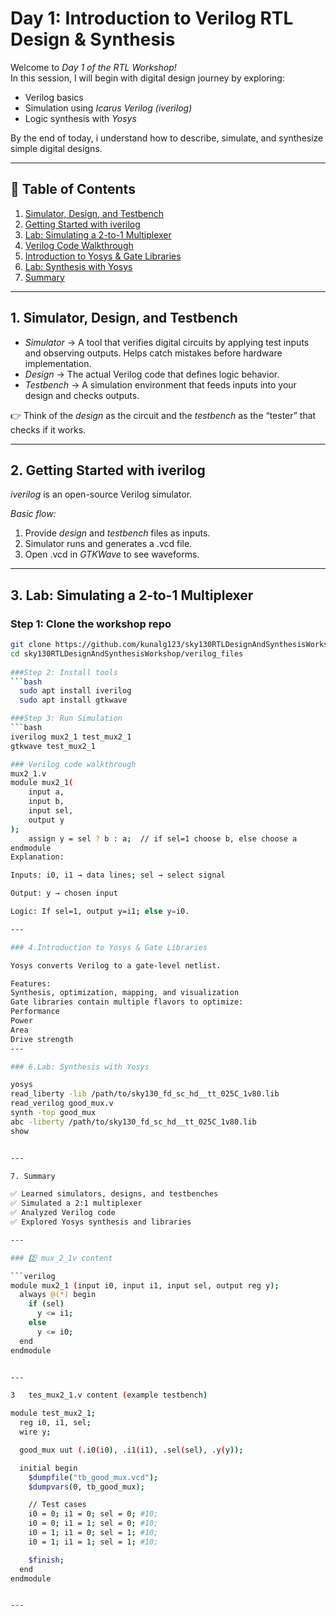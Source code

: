 # Day 1: Introduction to Verilog RTL Design & Synthesis

Welcome to *Day 1 of the RTL Workshop!*  
In this session, I will begin with digital design journey by exploring:

- Verilog basics  
- Simulation using *Icarus Verilog (iverilog)*  
- Logic synthesis with *Yosys*  

By the end of today, i understand how to describe, simulate, and synthesize simple digital designs.

---

## 📑 Table of Contents
1. [Simulator, Design, and Testbench](#1-simulator-design-and-testbench)  
2. [Getting Started with iverilog](#2-getting-started-with-iverilog)  
3. [Lab: Simulating a 2-to-1 Multiplexer](#3-lab-simulating-a-2-to-1-multiplexer)  
4. [Verilog Code Walkthrough](#4-verilog-code-walkthrough)  
5. [Introduction to Yosys & Gate Libraries](#5-introduction-to-yosys--gate-libraries)  
6. [Lab: Synthesis with Yosys](#6-lab-synthesis-with-yosys)  
7. [Summary](#7-summary)  

---

## 1. Simulator, Design, and Testbench

- *Simulator* → A tool that verifies digital circuits by applying test inputs and observing outputs. Helps catch mistakes before hardware implementation.  
- *Design* → The actual Verilog code that defines logic behavior.  
- *Testbench* → A simulation environment that feeds inputs into your design and checks outputs.  

👉 Think of the *design* as the circuit and the *testbench* as the “tester” that checks if it works.

---

## 2. Getting Started with iverilog

*iverilog* is an open-source Verilog simulator.  

*Basic flow:*
1. Provide *design* and *testbench* files as inputs.  
2. Simulator runs and generates a .vcd file.  
3. Open .vcd in *GTKWave* to see waveforms.  

---

## 3. Lab: Simulating a 2-to-1 Multiplexer

### Step 1: Clone the workshop repo
```bash
git clone https://github.com/kunalg123/sky130RTLDesignAndSynthesisWorkshop.git
cd sky130RTLDesignAndSynthesisWorkshop/verilog_files
  
###Step 2: Install tools
```bash
  sudo apt install iverilog
  sudo apt install gtkwave

###Step 3: Run Simulation
```bash
iverilog mux2_1 test_mux2_1
gtkwave test_mux2_1

### Verilog code walkthrough
mux2_1.v
module mux2_1(
    input a,
    input b,
    input sel,
    output y
);
    assign y = sel ? b : a;  // if sel=1 choose b, else choose a
endmodule
Explanation:

Inputs: i0, i1 → data lines; sel → select signal

Output: y → chosen input

Logic: If sel=1, output y=i1; else y=i0.

---

### 4.Introduction to Yosys & Gate Libraries

Yosys converts Verilog to a gate-level netlist.

Features:
Synthesis, optimization, mapping, and visualization
Gate libraries contain multiple flavors to optimize:
Performance
Power
Area
Drive strength
---

### 6.Lab: Synthesis with Yosys

yosys
read_liberty -lib /path/to/sky130_fd_sc_hd__tt_025C_1v80.lib
read_verilog good_mux.v
synth -top good_mux
abc -liberty /path/to/sky130_fd_sc_hd__tt_025C_1v80.lib
show


---

7. Summary

✅ Learned simulators, designs, and testbenches
✅ Simulated a 2:1 multiplexer
✅ Analyzed Verilog code
✅ Explored Yosys synthesis and libraries

---

### 2️⃣ mux_2_1v content

```verilog
module mux2_1 (input i0, input i1, input sel, output reg y);
  always @(*) begin
    if (sel)
      y <= i1;
    else
      y <= i0;
  end
endmodule


---

3️   tes_mux2_1.v content (example testbench)

module test_mux2_1;
  reg i0, i1, sel;
  wire y;

  good_mux uut (.i0(i0), .i1(i1), .sel(sel), .y(y));

  initial begin
    $dumpfile("tb_good_mux.vcd");
    $dumpvars(0, tb_good_mux);

    // Test cases
    i0 = 0; i1 = 0; sel = 0; #10;
    i0 = 0; i1 = 1; sel = 0; #10;
    i0 = 1; i1 = 0; sel = 1; #10;
    i0 = 1; i1 = 1; sel = 1; #10;

    $finish;
  end
endmodule


---
